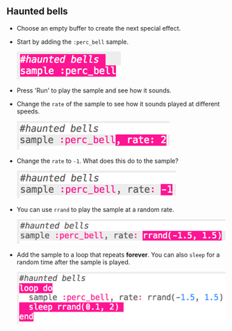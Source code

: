 ## Haunted bells

+ Choose an empty buffer to create the next special effect.

+ Start by adding the `:perc_bell` sample.
    
    ![skärmdump](images/effects-bells-sample.png)

+ Press 'Run' to play the sample and see how it sounds.

+ Change the `rate` of the sample to see how it sounds played at different speeds.
    
    ![skärmdump](images/effects-bells-rate-high.png)

+ Change the `rate` to `-1`. What does this do to the sample?
    
    ![skärmdump](images/effects-bells-rate-negative.png)

+ You can use `rrand` to play the sample at a random rate.
    
    ![skärmdump](images/effects-bells-rate-random.png)

+ Add the sample to a loop that repeats **forever**. You can also `sleep` for a random time after the sample is played.
    
    ![skärmdump](images/effects-bells-repeat-random.png)